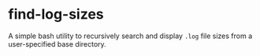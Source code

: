 # find-log-sizes
A simple bash utility to recursively search and display `.log` file sizes from a user-specified base directory.
